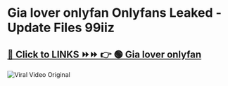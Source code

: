 
 # Gia lover onlyfan Onlyfans Leaked - Update Files 99iiz

## <h2><a href="https://clipsfans.com/Gia_lover_onlyfan&ref=git">🔗 Click to LINKS ⏩⏩ 👉 🟢 Gia lover onlyfan </a></h2>

<a href="https://clipsfans.com/Gia_lover_onlyfan&ref=git" rel="nofollow" data-target="animated-image.originalLink"><img src="https://i.ibb.co.com/xMMVF88/686577567.gif" alt="Viral Video Original" style="max-width: 100%; display: inline-block;" data-target="animated-image.originalImage"></a>

